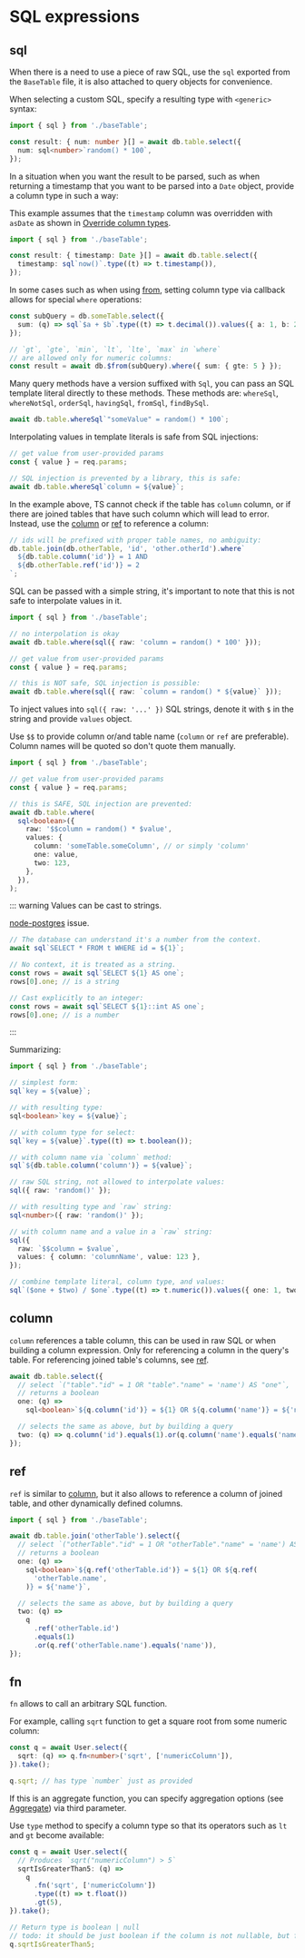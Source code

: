 # SQL expressions

## sql

[//]: # 'has JSDoc'

When there is a need to use a piece of raw SQL, use the `sql` exported from the `BaseTable` file, it is also attached to query objects for convenience.

When selecting a custom SQL, specify a resulting type with `<generic>` syntax:

```ts
import { sql } from './baseTable';

const result: { num: number }[] = await db.table.select({
  num: sql<number>`random() * 100`,
});
```

In a situation when you want the result to be parsed, such as when returning a timestamp that you want to be parsed into a `Date` object, provide a column type in such a way:

This example assumes that the `timestamp` column was overridden with `asDate` as shown in [Override column types](/guide/columns-overview#override-column-types).

```ts
import { sql } from './baseTable';

const result: { timestamp: Date }[] = await db.table.select({
  timestamp: sql`now()`.type((t) => t.timestamp()),
});
```

In some cases such as when using [from](/guide/orm-and-query-builder#from), setting column type via callback allows for special `where` operations:

```ts
const subQuery = db.someTable.select({
  sum: (q) => sql`$a + $b`.type((t) => t.decimal()).values({ a: 1, b: 2 }),
});

// `gt`, `gte`, `min`, `lt`, `lte`, `max` in `where`
// are allowed only for numeric columns:
const result = await db.$from(subQuery).where({ sum: { gte: 5 } });
```

Many query methods have a version suffixed with `Sql`, you can pass an SQL template literal directly to these methods.
These methods are: `whereSql`, `whereNotSql`, `orderSql`, `havingSql`, `fromSql`, `findBySql`.

```ts
await db.table.whereSql`"someValue" = random() * 100`;
```

Interpolating values in template literals is safe from SQL injections:

```ts
// get value from user-provided params
const { value } = req.params;

// SQL injection is prevented by a library, this is safe:
await db.table.whereSql`column = ${value}`;
```

In the example above, TS cannot check if the table has `column` column, or if there are joined tables that have such column which will lead to error.
Instead, use the [column](/guide/sql-expressions#column) or [ref](/guide/sql-expressions#ref) to reference a column:

```ts
// ids will be prefixed with proper table names, no ambiguity:
db.table.join(db.otherTable, 'id', 'other.otherId').where`
  ${db.table.column('id')} = 1 AND
  ${db.otherTable.ref('id')} = 2
`;
```

SQL can be passed with a simple string, it's important to note that this is not safe to interpolate values in it.

```ts
import { sql } from './baseTable';

// no interpolation is okay
await db.table.where(sql({ raw: 'column = random() * 100' }));

// get value from user-provided params
const { value } = req.params;

// this is NOT safe, SQL injection is possible:
await db.table.where(sql({ raw: `column = random() * ${value}` }));
```

To inject values into `sql({ raw: '...' })` SQL strings, denote it with `$` in the string and provide `values` object.

Use `$$` to provide column or/and table name (`column` or `ref` are preferable). Column names will be quoted so don't quote them manually.

```ts
import { sql } from './baseTable';

// get value from user-provided params
const { value } = req.params;

// this is SAFE, SQL injection are prevented:
await db.table.where(
  sql<boolean>({
    raw: '$$column = random() * $value',
    values: {
      column: 'someTable.someColumn', // or simply 'column'
      one: value,
      two: 123,
    },
  }),
);
```

::: warning
Values can be cast to strings.

[node-postgres](https://github.com/brianc/node-postgres/issues/2674#issuecomment-1001540072) issue.

```ts
// The database can understand it's a number from the context.
await sql`SELECT * FROM t WHERE id = ${1}`;

// No context, it is treated as a string.
const rows = await sql`SELECT ${1} AS one`;
rows[0].one; // is a string

// Cast explicitly to an integer:
const rows = await sql`SELECT ${1}::int AS one`;
rows[0].one; // is a number
```

:::

Summarizing:

```ts
import { sql } from './baseTable';

// simplest form:
sql`key = ${value}`;

// with resulting type:
sql<boolean>`key = ${value}`;

// with column type for select:
sql`key = ${value}`.type((t) => t.boolean());

// with column name via `column` method:
sql`${db.table.column('column')} = ${value}`;

// raw SQL string, not allowed to interpolate values:
sql({ raw: 'random()' });

// with resulting type and `raw` string:
sql<number>({ raw: 'random()' });

// with column name and a value in a `raw` string:
sql({
  raw: `$$column = $value`,
  values: { column: 'columnName', value: 123 },
});

// combine template literal, column type, and values:
sql`($one + $two) / $one`.type((t) => t.numeric()).values({ one: 1, two: 2 });
```

## column

[//]: # 'has JSDoc'

`column` references a table column, this can be used in raw SQL or when building a column expression.
Only for referencing a column in the query's table. For referencing joined table's columns, see [ref](#ref).

```ts
await db.table.select({
  // select `("table"."id" = 1 OR "table"."name" = 'name') AS "one"`,
  // returns a boolean
  one: (q) =>
    sql<boolean>`${q.column('id')} = ${1} OR ${q.column('name')} = ${'name'}`,

  // selects the same as above, but by building a query
  two: (q) => q.column('id').equals(1).or(q.column('name').equals('name')),
});
```

## ref

[//]: # 'has JSDoc'

`ref` is similar to [column](#column), but it also allows to reference a column of joined table,
and other dynamically defined columns.

```ts
import { sql } from './baseTable';

await db.table.join('otherTable').select({
  // select `("otherTable"."id" = 1 OR "otherTable"."name" = 'name') AS "one"`,
  // returns a boolean
  one: (q) =>
    sql<boolean>`${q.ref('otherTable.id')} = ${1} OR ${q.ref(
      'otherTable.name',
    )} = ${'name'}`,

  // selects the same as above, but by building a query
  two: (q) =>
    q
      .ref('otherTable.id')
      .equals(1)
      .or(q.ref('otherTable.name').equals('name')),
});
```

## fn

[//]: # 'has JSDoc'

`fn` allows to call an arbitrary SQL function.

For example, calling `sqrt` function to get a square root from some numeric column:

```ts
const q = await User.select({
  sqrt: (q) => q.fn<number>('sqrt', ['numericColumn']),
}).take();

q.sqrt; // has type `number` just as provided
```

If this is an aggregate function, you can specify aggregation options (see [Aggregate](/guide/aggregate)) via third parameter.

Use `type` method to specify a column type so that its operators such as `lt` and `gt` become available:

```ts
const q = await User.select({
  // Produces `sqrt("numericColumn") > 5`
  sqrtIsGreaterThan5: (q) =>
    q
      .fn('sqrt', ['numericColumn'])
      .type((t) => t.float())
      .gt(5),
}).take();

// Return type is boolean | null
// todo: it should be just boolean if the column is not nullable, but for now it's always nullable
q.sqrtIsGreaterThan5;
```
